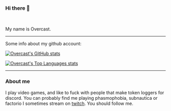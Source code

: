 ### Hi there 👋
<br>

My name is Overcast. 

---

Some info about my github account:

[![Overcast's GitHub stats](https://github-readme-stats.vercel.app/api?username=overcast-gaming&theme=dark)](https://github.com/anuraghazra/github-readme-stats)

[![Overcast's Top Languages stats](https://github-readme-stats.vercel.app/api/top-langs/?username=overcast-gaming&theme=dark&layout=compact)](https://github.com/anuraghazra/github-readme-stats)

---
### About me
I play video games, and like to fuck with people that make token loggers for discord. You can probably find me playing phasmophobia, subnautica or factorio
I sometimes stream on [twitch](https://twitch.tv/fakeovercast). You should follow me.
